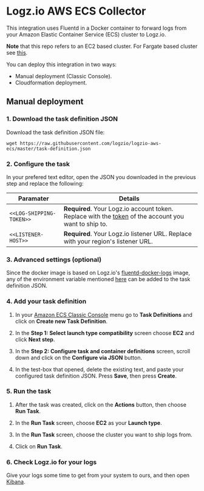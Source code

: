 # Logz.io AWS ECS Collector

This integration uses Fluentd in a Docker container to forward logs from your Amazon Elastic Container Service (ECS) cluster to Logz.io.

**Note** that this repo refers to an EC2 based cluster. For Fargate based cluster see [this](https://docs.logz.io/shipping/log-sources/fargate.html).

You can deploy this integration in two ways:
* Manual deployment (Classic Console).
* Cloudformation deployment.

## Manual deployment

### 1. Download the task definition JSON

Download the task definition JSON file:

```shell
wget https://raw.githubusercontent.com/logzio/logzio-aws-ecs/master/task-definition.json
```

### 2. Configure the task

In your prefered text editor, open the JSON you downloaded in the previous step and replace the following:

| Paramater | Details |
|---|---|
| `<<LOG-SHIPPING-TOKEN>>` | **Required**. Your Logz.io account token. Replace with the [token](https://app.logz.io/#/dashboard/settings/general) of the account you want to ship to. |
| `<<LISTENER-HOST>>` | **Required**. Your Logz.io listener URL. Replace with your region's listener URL.|


### 3. Advanced settings (optional)

Since the docker image is based on Logz.io's [fluentd-docker-logs](https://github.com/logzio/fluentd-docker-logs) image, any of the environment variable mentioned [here](https://github.com/logzio/fluentd-docker-logs#parameters) can be added to the task definition JSON.


### 4. Add your task definition

1. In your [Amazon ECS Classic Console](https://console.aws.amazon.com/ecs/) menu go to **Task Definitions** and click on **Create new Task Definition**.

2. In the **Step 1: Select launch type compatibility** screen choose **EC2** and click **Next step**.

3. In the **Step 2: Configure task and container definitions** screen, scroll down and click on the **Configure via JSON** button.

4. In the test-box that opened, delete the existing text, and paste your configured task definition JSON. Press **Save**, then press **Create**.

### 5. Run the task

1. After the task was created, click on the **Actions** button, then choose **Run Task**.

2. In the **Run Task** screen, choose **EC2** as your **Launch type**.

3. In the **Run Task** screen, choose the cluster you want to ship logs from.

4. Click on **Run Task**.

### 6. Check Logz.io for your logs

Give your logs some time to get from your system to ours, and then open [Kibana](https://app.logz.io/#/dashboard/kibana).
